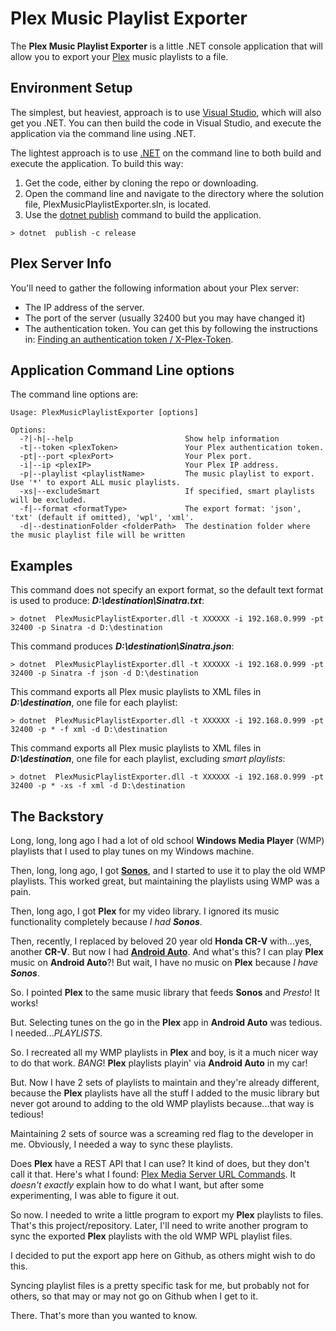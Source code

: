 # Plex Music Playlist Exporter

The **Plex Music Playlist Exporter** is a little .NET console application that will allow you to export your [Plex](https://www.plex.tv/) music playlists to a file.

## Environment Setup
The simplest, but heaviest, approach is to use [Visual Studio](https://visualstudio.microsoft.com/), which will also get you .NET. You can then build the code in Visual Studio, and execute the application via the command line using .NET.

The lightest approach is to use  [.NET](https://dotnet.microsoft.com/en-us/download) on the command line to both build and execute the application. To build this way:

1. Get the code, either by cloning the repo or downloading. 
2. Open the command line and navigate to the directory where the solution file, PlexMusicPlaylistExporter.sln, is located.
3. Use the [dotnet publish](https://learn.microsoft.com/en-us/dotnet/core/tools/dotnet-publish) command to build the application.


```
> dotnet  publish -c release
```
## Plex Server Info
You'll need to gather the following information about your Plex server:
* The IP address of the server.
* The port of the server (usually 32400 but you may have changed it)
* The authentication token. You can get this by following the instructions in: [Finding an authentication token / X-Plex-Token](https://support.plex.tv/articles/204059436-finding-an-authentication-token-x-plex-token/).

## Application Command Line options
The command line options are:
```
Usage: PlexMusicPlaylistExporter [options]

Options:
  -?|-h|--help                         Show help information
  -t|--token <plexToken>               Your Plex authentication token.
  -pt|--port <plexPort>                Your Plex port.
  -i|--ip <plexIP>                     Your Plex IP address.
  -p|--playlist <playlistName>         The music playlist to export. Use '*' to export ALL music playlists.
  -xs|--excludeSmart                   If specified, smart playlists will be excluded.
  -f|--format <formatType>             The export format: 'json', 'txt' (default if omitted), 'wpl', 'xml'.
  -d|--destinationFolder <folderPath>  The destination folder where the music playlist file will be written  
```
## Examples
This command does not specify an export format, so the default text format is used to produce: ***D:\destination\Sinatra.txt***:
```
> dotnet  PlexMusicPlaylistExporter.dll -t XXXXXX -i 192.168.0.999 -pt 32400 -p Sinatra -d D:\destination
```
This command produces ***D:\destination\Sinatra.json***:
```
> dotnet  PlexMusicPlaylistExporter.dll -t XXXXXX -i 192.168.0.999 -pt 32400 -p Sinatra -f json -d D:\destination
```
This command exports all Plex music playlists to XML files in ***D:\destination***, one file for each playlist:
```
> dotnet  PlexMusicPlaylistExporter.dll -t XXXXXX -i 192.168.0.999 -pt 32400 -p * -f xml -d D:\destination
```

This command exports all Plex music playlists to XML files in ***D:\destination***, one file for each playlist, excluding *smart playlists*:
```
> dotnet  PlexMusicPlaylistExporter.dll -t XXXXXX -i 192.168.0.999 -pt 32400 -p * -xs -f xml -d D:\destination
```

## The Backstory
Long, long, long ago I had a lot of old school **Windows Media Player** (WMP) playlists that I used to play tunes on my Windows machine.

Then, long, long ago, I got **[Sonos](https://www.sonos.com/)**, and I started to use it to play the old WMP playlists. This worked great, but maintaining the playlists using WMP was a pain.

Then, long ago, I got **Plex** for my video library. I ignored its music functionality completely because *I had **Sonos***.

Then, recently, I replaced by beloved 20 year old **Honda CR-V** with...yes, another **CR-V**. But now I had **[Android Auto](https://www.android.com/auto/)**. And what's this? I can play **Plex** music on **Android Auto**?! But wait, I have no music on **Plex** because *I have **Sonos***.

So. I pointed **Plex** to the same music library that feeds **Sonos** and *Presto*! It works!

But. Selecting tunes on the go in the **Plex** app in **Android Auto** was tedious. I needed...*PLAYLISTS*. 

So. I recreated all my WMP playlists in **Plex** and boy, is it a much nicer way to do that work. *BANG*! **Plex** playlists playin' via **Android Auto** in my car!

But. Now I have 2 sets of playlists to maintain and they're already different, because the **Plex** playlists have all the stuff I added to the music library but never got around to adding to the old WMP playlists because...that way is tedious!

Maintaining 2 sets of source was a screaming red flag to the developer in me. Obviously, I needed a way to sync these playlists.

Does **Plex** have a REST API that I can use? It kind of does, but they don't call it that. Here's what I found: [Plex Media Server URL Commands](https://support.plex.tv/articles/201638786-plex-media-server-url-commands/). It *doesn't exactly* explain how to do what I want, but after some experimenting, I was able to figure it out.

So now. I needed to write a little program to export my **Plex** playlists to files. That's this project/repository. Later, I'll need to write another program to sync the exported **Plex** playlists with the old WMP WPL playlist files. 

I decided to put the export app here on Github, as others might wish to do this. 

Syncing playlist files is a pretty specific task for me, but probably not for others, so that may or may not go on Github when I get to it.

There. That's more than you wanted to know.





